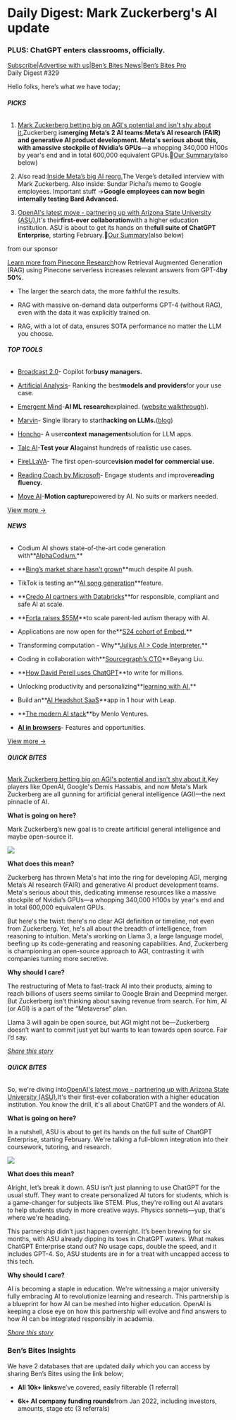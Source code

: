 # Daily Digest: Mark Zuckerberg's AI update

### PLUS: ChatGPT enters classrooms, officially.

[S](https://bensbites.com?utm_source=bensbites\&utm_medium=referral\&utm_campaign=daily-digest-mark-zuckerberg-s-ai-update)[ubscribe](https://bensbites.com?utm_source=bensbites\&utm_medium=referral\&utm_campaign=daily-digest-mark-zuckerberg-s-ai-update)|[Advertise with us](https://grizzlyads.com/store/bens-bites?utm_source=bensbites\&utm_medium=referral\&utm_campaign=daily-digest-mark-zuckerberg-s-ai-update)|[Ben’s Bites News](https://news.bensbites.co/?utm_source=bensbites\&utm_medium=referral\&utm_campaign=daily-digest-mark-zuckerberg-s-ai-update)|[Ben’s Bites Pro](https://bensbites.beehiiv.com/#upgrade)\
Daily Digest #329

Hello folks, here’s what we have today;

###### **PICKS**

1. [Mark Zuckerberg betting big on AGI's potential and isn't shy about it.](https://www.theverge.com/2024/1/18/24042354/mark-zuckerberg-meta-agi-reorg-interview?utm_source=bensbites\&utm_medium=referral\&utm_campaign=daily-digest-mark-zuckerberg-s-ai-update)Zuckerberg is**merging Meta’s 2 AI teams:**Meta’s AI research (FAIR) and generative AI product development. Meta's serious about this, with a**massive stockpile of Nvidia’s GPUs**—a whopping 340,000 H100s by year's end and in total 600,000 equivalent GPUs.🍿[Our Summary](https://bensbites.beehiiv.com/p/meta-open-source-agi)(also below)

2. Also read:[Inside Meta’s big AI reorg.](https://www.theverge.com/2024/1/18/24043547/inside-meta-ai-reorg-mark-zuckerberg?utm_source=bensbites\&utm_medium=referral\&utm_campaign=daily-digest-mark-zuckerberg-s-ai-update)The Verge’s detailed interview with Mark Zuckerberg. Also inside: Sundar Pichai’s memo to Google employees. Important stuff →**Google employees can now begin internally testing Bard Advanced.**

3. [OpenAI's latest move - partnering up with Arizona State University (ASU).](https://www.cnbc.com/2024/01/18/openai-announces-first-partnership-with-a-university.html?utm_source=bensbites\&utm_medium=referral\&utm_campaign=daily-digest-mark-zuckerberg-s-ai-update)It's their**first-ever collaboration**with a higher education institution. ASU is about to get its hands on the**full suite of ChatGPT Enterprise**, starting February.🍿[Our Summary](https://bensbites.beehiiv.com/p/open-ai-partners-arizona-state-university)(also below)

from our sponsor

[Learn more from Pinecone Research](https://www.pinecone.io/blog/rag-study/?utm_source=bens-bites\&utm_medium=sponsorship\&utm_campaign=serverless-launch\&utm_content=rag-study)how Retrieval Augmented Generation (RAG) using Pinecone serverless increases relevant answers from GPT-4**by 50%**.

- The larger the search data, the more faithful the results.

- RAG with massive on-demand data outperforms GPT-4 (without RAG), even with the data it was explicitly trained on.

- RAG, with a lot of data, ensures SOTA performance no matter the LLM you choose.

###### **TOP TOOLS**

- [Broadcast 2.0](https://www.withbroadcast.com/?utm_source=bensbites\&utm_medium=referral\&utm_campaign=daily-digest-mark-zuckerberg-s-ai-update)- Copilot for**busy managers.**

- [Artificial Analysis](https://artificialanalysis.ai/?utm_source=bensbites\&utm_medium=referral\&utm_campaign=daily-digest-mark-zuckerberg-s-ai-update)- Ranking the best**models and providers**for your use case.

- [Emergent Mind](https://www.emergentmind.com/?utm_source=bensbites\&utm_medium=referral\&utm_campaign=daily-digest-mark-zuckerberg-s-ai-update)-**AI ML research**explained. ([website walkthrough](https://twitter.com/mhmazur/status/1747990900771287097?utm_source=bensbites\&utm_medium=referral\&utm_campaign=daily-digest-mark-zuckerberg-s-ai-update)).

- [Marvin](https://www.askmarvin.ai/?utm_source=bensbites\&utm_medium=referral\&utm_campaign=daily-digest-mark-zuckerberg-s-ai-update)- Single library to start**hacking on LLMs.**([blog](https://www.factsmachine.ai/p/eb7adf08-f123-40d9-a4a6-373eddddc9f0?utm_source=bensbites\&utm_medium=referral\&utm_campaign=daily-digest-mark-zuckerberg-s-ai-update))

- [Honcho](https://github.com/plastic-labs/honcho?utm_source=bensbites\&utm_medium=referral\&utm_campaign=daily-digest-mark-zuckerberg-s-ai-update)- A user**context management**solution for LLM apps.

- [Talc AI](https://talc.ai/demo?utm_source=bensbites\&utm_medium=referral\&utm_campaign=daily-digest-mark-zuckerberg-s-ai-update)-**Test your AI**against hundreds of realistic use cases.

- [FireLLaVA](https://app.fireworks.ai/blog/firellava-the-first-commercially-permissive-oss-llava-model?utm_source=bensbites\&utm_medium=referral\&utm_campaign=daily-digest-mark-zuckerberg-s-ai-update)- The first open-source**vision model for commercial use.**

- [Reading Coach by Microsoft](https://coach.microsoft.com/?utm_source=bensbites\&utm_medium=referral\&utm_campaign=daily-digest-mark-zuckerberg-s-ai-update)- Engage students and improve**reading fluency.**

- [Move AI](https://twitter.com/MoveAI_/status/1748016564266287207?utm_source=bensbites\&utm_medium=referral\&utm_campaign=daily-digest-mark-zuckerberg-s-ai-update)-**Motion capture**powered by AI. No suits or markers needed.

[View more →](https://news.bensbites.co/tags/show?utm_source=bensbites\&utm_medium=referral\&utm_campaign=daily-digest-mark-zuckerberg-s-ai-update)

###### **NEWS**

- Codium AI shows state-of-the-art code generation with\*\*[AlphaCodium.](https://www.codium.ai/blog/alphacodium-state-of-the-art-code-generation-for-code-contests/?utm_source=bensbites\&utm_medium=referral\&utm_campaign=daily-digest-mark-zuckerberg-s-ai-update)\*\*

- \*\*[Bing’s market share hasn’t grown](https://www.bloomberg.com/news/articles/2024-01-18/microsoft-s-bing-market-share-barely-budged-after-adding-chatgpt?utm_source=bensbites\&utm_medium=referral\&utm_campaign=daily-digest-mark-zuckerberg-s-ai-update)\*\*much despite AI push.

- TikTok is testing an\*\*[AI song generation](https://www.theverge.com/2024/1/18/24043432/tiktok-generative-ai-music-viral-bloom?utm_source=bensbites\&utm_medium=referral\&utm_campaign=daily-digest-mark-zuckerberg-s-ai-update)\*\*feature.

- \*\*[Credo AI partners with Databricks](https://www.businesswire.com/news/home/20240118676024/en/Credo-AI-Announces-Partnership-with-Databricks-to-Enable-Responsible-Compliant-Safe-AI-at-Scale?utm_source=bensbites\&utm_medium=referral\&utm_campaign=daily-digest-mark-zuckerberg-s-ai-update)\*\*for responsible, compliant and safe AI at scale.

- \*\*[Forta raises $55M](https://www.mobihealthnews.com/news/forta-scores-55m-scale-parent-led-autism-therapy-platform?utm_source=bensbites\&utm_medium=referral\&utm_campaign=daily-digest-mark-zuckerberg-s-ai-update)\*\*to scale parent-led autism therapy with AI.

- Applications are now open for the\*\*[S24 cohort of Embed.](https://twitter.com/saranormous/status/1748081197547397347?utm_source=bensbites\&utm_medium=referral\&utm_campaign=daily-digest-mark-zuckerberg-s-ai-update)\*\*

- Transforming computation - Why\*\*[Julius AI > Code Interpreter.](https://cerebralvalley.beehiiv.com/p/julius-transforming-computation-ai?utm_source=bensbites\&utm_medium=referral\&utm_campaign=daily-digest-mark-zuckerberg-s-ai-update)\*\*

- Coding in collaboration with\*\*[Sourcegraph’s CTO](https://open.spotify.com/episode/52Fvan1eK9hCFDiLMcpwwk?utm_source=bensbites\&utm_medium=referral\&utm_campaign=daily-digest-mark-zuckerberg-s-ai-update)\*\*Beyang Liu.

- \*\*[How David Perell uses ChatGPT](https://www.youtube.com/watch?app=desktop\&v=f36mxOicyTQ\&utm_source=bensbites\&utm_medium=referral\&utm_campaign=daily-digest-mark-zuckerberg-s-ai-update)\*\*to write for millions.

- Unlocking productivity and personalizing\*\*[learning with AI.](https://educationblog.microsoft.com/en-us/2024/01/unlocking-productivity-and-personalizing-learning-with-ai?utm_source=bensbites\&utm_medium=referral\&utm_campaign=daily-digest-mark-zuckerberg-s-ai-update)\*\*

- Build an\*\*[AI Headshot SaaS](https://www.youtube.com/watch?v=vV5Ig8uZmZI\&utm_source=bensbites\&utm_medium=referral\&utm_campaign=daily-digest-mark-zuckerberg-s-ai-update)\*\*app in 1 hour with Leap.

- \*\*[The modern AI stack](https://menlovc.com/perspective/the-modern-ai-stack-design-principles-for-the-future-of-enterprise-ai-architectures/?utm_source=bensbites\&utm_medium=referral\&utm_campaign=daily-digest-mark-zuckerberg-s-ai-update)\*\*by Menlo Ventures.

- **[AI in browsers](https://alexsandu.substack.com/p/ai-in-browsers-features-and-opportunities?utm_source=bensbites\&utm_medium=referral\&utm_campaign=daily-digest-mark-zuckerberg-s-ai-update)**- Features and opportunities.

[View more →](https://news.bensbites.co/tags/news/trending?utm_source=bensbites\&utm_medium=referral\&utm_campaign=daily-digest-mark-zuckerberg-s-ai-update)

###### **QUICK BITES**

[Mark Zuckerberg betting big on AGI's potential and isn't shy about it.](https://www.theverge.com/2024/1/18/24042354/mark-zuckerberg-meta-agi-reorg-interview?utm_source=bensbites\&utm_medium=referral\&utm_campaign=daily-digest-mark-zuckerberg-s-ai-update)Key players like OpenAI, Google's Demis Hassabis, and now Meta's Mark Zuckerberg are all gunning for artificial general intelligence (AGI)—the next pinnacle of AI.

**What is going on here?**

Mark Zuckerberg’s new goal is to create artificial general intelligence and maybe open-source it.

![](https://media.beehiiv.com/cdn-cgi/image/fit=scale-down,format=auto,onerror=redirect,quality=80/uploads/asset/file/d53efd40-fba5-49c3-9066-1783bf29fb10/Screenshot_2024-01-19_155755.png?t=1705660368)

**What does this mean?**

Zuckerberg has thrown Meta's hat into the ring for developing AGI, merging Meta’s AI research (FAIR) and generative AI product development teams. Meta's serious about this, dedicating immense resources like a massive stockpile of Nvidia’s GPUs—a whopping 340,000 H100s by year's end and in total 600,000 equivalent GPUs.

But here's the twist: there's no clear AGI definition or timeline, not even from Zuckerberg. Yet, he's all about the breadth of intelligence, from reasoning to intuition. Meta's working on Llama 3, a large language model, beefing up its code-generating and reasoning capabilities. And, Zuckerberg is championing an open-source approach to AGI, contrasting it with companies turning more secretive.

**Why should I care?**

The restructuring of Meta to fast-track AI into their products, aiming to reach billions of users seems similar to Google Brain and Deepmind merger. But Zuckerberg isn’t thinking about saving revenue from search. For him, AI (or AGI) is a part of the “Metaverse” plan.

Llama 3 will again be open source, but AGI might not be—Zuckerberg doesn’t want to commit just yet but wants to lean towards open source. Fair I’d say.

[*Share this story*](https://bensbites.beehiiv.com/p/meta-open-source-agi)

###### **QUICK BITES**

So, we're diving into[OpenAI's latest move - partnering up with Arizona State University (ASU).](https://www.cnbc.com/2024/01/18/openai-announces-first-partnership-with-a-university.html?utm_source=bensbites\&utm_medium=referral\&utm_campaign=daily-digest-mark-zuckerberg-s-ai-update)It's their first-ever collaboration with a higher education institution. You know the drill, it's all about ChatGPT and the wonders of AI.

**What is going on here?**

In a nutshell, ASU is about to get its hands on the full suite of ChatGPT Enterprise, starting February. We're talking a full-blown integration into their coursework, tutoring, and research.

![](https://media.beehiiv.com/cdn-cgi/image/fit=scale-down,format=auto,onerror=redirect,quality=80/uploads/asset/file/3f2d465c-d971-4e84-a174-d9050ed6ed7c/Screenshot_2024-01-19_163130.png?t=1705662251)

**What does this mean?**

Alright, let’s break it down. ASU isn’t just planning to use ChatGPT for the usual stuff. They want to create personalized AI tutors for students, which is a game-changer for subjects like STEM. Plus, they're rolling out AI avatars to help students study in more creative ways. Physics sonnets—yup, that's where we're heading.

This partnership didn’t just happen overnight. It’s been brewing for six months, with ASU already dipping its toes in ChatGPT waters. What makes ChatGPT Enterprise stand out? No usage caps, double the speed, and it includes GPT-4. So, ASU students are in for a treat with uncapped access to this tech.

**Why should I care?**

AI is becoming a staple in education. We're witnessing a major university fully embracing AI to revolutionize learning and research. This partnership is a blueprint for how AI can be meshed into higher education. OpenAI is keeping a close eye on how this partnership will evolve and find answers to how AI can be integrated responsibly in academia.

[*Share this story*](https://bensbites.beehiiv.com/p/open-ai-partners-arizona-state-university)

### Ben’s Bites Insights

We have 2 databases that are updated daily which you can access by sharing Ben’s Bites using the link below;

- **All 10k+ links**we’ve covered, easily filterable (1 referral)

- **6k+ AI company funding rounds**from Jan 2022, including investors, amounts, stage etc (3 referrals)
